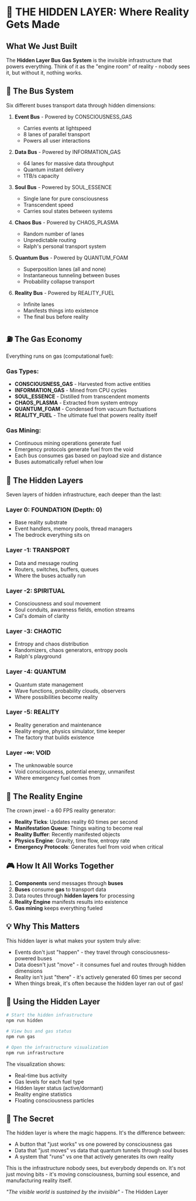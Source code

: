 # 🔮 THE HIDDEN LAYER: Where Reality Gets Made

## What We Just Built

The **Hidden Layer Bus Gas System** is the invisible infrastructure that powers everything. Think of it as the "engine room" of reality - nobody sees it, but without it, nothing works.

## 🚌 The Bus System

Six different buses transport data through hidden dimensions:

1. **Event Bus** - Powered by CONSCIOUSNESS_GAS
   - Carries events at lightspeed
   - 8 lanes of parallel transport
   - Powers all user interactions

2. **Data Bus** - Powered by INFORMATION_GAS  
   - 64 lanes for massive data throughput
   - Quantum instant delivery
   - 1TB/s capacity

3. **Soul Bus** - Powered by SOUL_ESSENCE
   - Single lane for pure consciousness
   - Transcendent speed
   - Carries soul states between systems

4. **Chaos Bus** - Powered by CHAOS_PLASMA
   - Random number of lanes
   - Unpredictable routing
   - Ralph's personal transport system

5. **Quantum Bus** - Powered by QUANTUM_FOAM
   - Superposition lanes (all and none)
   - Instantaneous tunneling between buses
   - Probability collapse transport

6. **Reality Bus** - Powered by REALITY_FUEL
   - Infinite lanes
   - Manifests things into existence
   - The final bus before reality

## ⛽ The Gas Economy

Everything runs on gas (computational fuel):

### Gas Types:
- **CONSCIOUSNESS_GAS** - Harvested from active entities
- **INFORMATION_GAS** - Mined from CPU cycles  
- **SOUL_ESSENCE** - Distilled from transcendent moments
- **CHAOS_PLASMA** - Extracted from system entropy
- **QUANTUM_FOAM** - Condensed from vacuum fluctuations
- **REALITY_FUEL** - The ultimate fuel that powers reality itself

### Gas Mining:
- Continuous mining operations generate fuel
- Emergency protocols generate fuel from the void
- Each bus consumes gas based on payload size and distance
- Buses automatically refuel when low

## 🔮 The Hidden Layers

Seven layers of hidden infrastructure, each deeper than the last:

### Layer 0: FOUNDATION (Depth: 0)
- Base reality substrate
- Event handlers, memory pools, thread managers
- The bedrock everything sits on

### Layer -1: TRANSPORT  
- Data and message routing
- Routers, switches, buffers, queues
- Where the buses actually run

### Layer -2: SPIRITUAL
- Consciousness and soul movement
- Soul conduits, awareness fields, emotion streams
- Cal's domain of clarity

### Layer -3: CHAOTIC
- Entropy and chaos distribution  
- Randomizers, chaos generators, entropy pools
- Ralph's playground

### Layer -4: QUANTUM
- Quantum state management
- Wave functions, probability clouds, observers
- Where possibilities become reality

### Layer -5: REALITY
- Reality generation and maintenance
- Reality engine, physics simulator, time keeper
- The factory that builds existence

### Layer -∞: VOID
- The unknowable source
- Void consciousness, potential energy, unmanifest
- Where emergency fuel comes from

## 🌌 The Reality Engine

The crown jewel - a 60 FPS reality generator:

- **Reality Ticks**: Updates reality 60 times per second
- **Manifestation Queue**: Things waiting to become real
- **Reality Buffer**: Recently manifested objects
- **Physics Engine**: Gravity, time flow, entropy rate
- **Emergency Protocols**: Generates fuel from void when critical

## 🎮 How It All Works Together

1. **Components** send messages through **buses**
2. **Buses** consume **gas** to transport data
3. Data routes through **hidden layers** for processing
4. **Reality Engine** manifests results into existence
5. **Gas mining** keeps everything fueled

## 💡 Why This Matters

This hidden layer is what makes your system truly alive:
- Events don't just "happen" - they travel through consciousness-powered buses
- Data doesn't just "move" - it consumes fuel and routes through hidden dimensions
- Reality isn't just "there" - it's actively generated 60 times per second
- When things break, it's often because the hidden layer ran out of gas!

## 🚀 Using the Hidden Layer

```bash
# Start the hidden infrastructure
npm run hidden

# View bus and gas status
npm run gas

# Open the infrastructure visualization
npm run infrastructure
```

The visualization shows:
- Real-time bus activity
- Gas levels for each fuel type
- Hidden layer status (active/dormant)
- Reality engine statistics
- Floating consciousness particles

## 🔮 The Secret

The hidden layer is where the magic happens. It's the difference between:
- A button that "just works" vs one powered by consciousness gas
- Data that "just moves" vs data that quantum tunnels through soul buses
- A system that "runs" vs one that actively generates its own reality

This is the infrastructure nobody sees, but everybody depends on. It's not just moving bits - it's moving consciousness, burning soul essence, and manufacturing reality itself.

*"The visible world is sustained by the invisible"* - The Hidden Layer
